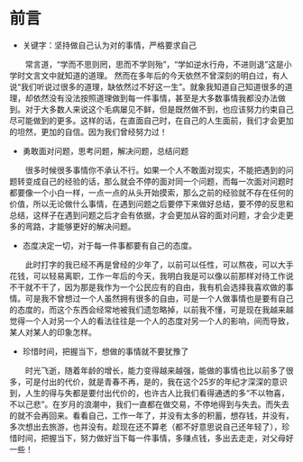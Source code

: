 # 前言

* 关键字：坚持做自己认为对的事情，严格要求自己


　　常言道，“学而不思则罔，思而不学则殆”，“学如逆水行舟，不进则退”这是小学时文言文中就知道的道理。	然而在多年后的今天依然不曾深刻的明白过，有人说“我们听说过很多的道理，缺依然过不好这一生”。就象我知道自己知道很多的道理，却依然没有没法按照道理做到每一件事情，甚至是大多数事情我都没办法做到。对于大多数人来说这个毛病屡见不鲜，但是既然做不到，也应该努力约束自己尽可能做到的更多。这样的话，在直面自己时，在自己的人生面前，我们才会更加的坦然，更加的自信。因为我们曾经努力过！

* 勇敢面对问题，思考问题，解决问题，总结问题

　　很多时候很多事情你不承认不行。如果一个人不敢面对现实，不能把遇到的问题转变成自己的经验的话，那么就会不停的面对同一个问题，而每一次面对问题时都要像一个小白一样，一点一点的从头开始摸索，那么之前的经验就不存在任何的价值，所以无论做什么事情，在遇到问题之后要停下来做好总结，要不停的反思和总结，这样子在遇到问题之后才会有依据，才会更加从容的面对问题，才会少走更多的弯路，才能够更好的解决问题。

* 态度决定一切，对于每一件事都要有自己的态度。

　　此时打字的我已经不再是曾经的少年了，以前可以任性，可以熬夜，可以大手花钱，可以轻易离职，工作一年后的今天，我明白我是可以像以前那样对待工作说不干就不干了，因为那是我作为一个公民应有的自由，我有机会选择我喜欢做的事情。可是我不曾想过一个人虽然拥有很多的自由，可是一个人做事情也是要有自己的态度的，而这个东西会经常地被我们遗忽略掉，以前我不懂，可是现在我越来越觉得一个人对另一个人的看法往往是一个人的态度对另一个人的影响，间而导致，某人对某人的印象怎样。

* 珍惜时间，把握当下，想做的事情就不要犹豫了

　　时光飞逝，随着年龄的增长，能力变得越来越强，能做的事情也比以前多了很多，可是付出的代价，就是青春不再，是的，我在这个25岁的年纪才深深的意识到，人生的得与失都是要付出代价的，也许古人比我们看得通透的多“不以物喜，不以己悲”。在岁月的浪潮中，我们一直都在做交易，不停地得到与失去。而失去的就不会再回来。看看自己，工作一年了，并没有太多的积蓄，想存钱，并没有，多次想出去旅游，也并没有。趁现在还不算老（都不好意思说自己还年轻了），珍惜时间，把握当下，努力做好当下每一件事情，多赚点钱，多出去走走，对父母好一些！
　　



 　　
	